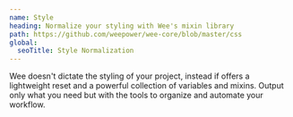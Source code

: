 ```yaml
---
name: Style
heading: Normalize your styling with Wee's mixin library
path: https://github.com/weepower/wee-core/blob/master/css
global:
  seoTitle: Style Normalization
---
```


Wee doesn't dictate the styling of your project, instead if offers a lightweight reset and a powerful collection of variables and mixins. Output only what you need but with the tools to organize and automate your workflow.